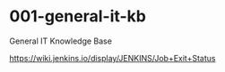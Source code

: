 # 001-general-it-kb
General IT Knowledge Base


https://wiki.jenkins.io/display/JENKINS/Job+Exit+Status


